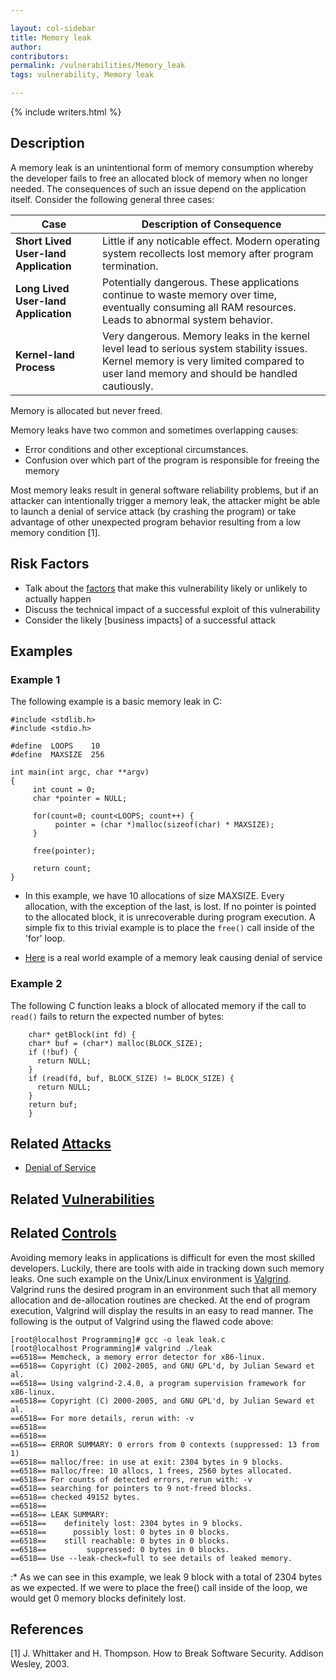 ```yaml
---

layout: col-sidebar
title: Memory leak
author: 
contributors: 
permalink: /vulnerabilities/Memory_leak
tags: vulnerability, Memory leak

---
```


{% include writers.html %}

## Description

A memory leak is an unintentional form of memory consumption whereby the developer fails to free an allocated block of memory when no longer needed. The consequences of such an issue depend on the application itself. Consider the following general three cases:


| Case        | Description of Consequence |
| ----------- |-------------|
|  **Short Lived User-land Application**  |  Little if any noticable effect. Modern operating system recollects lost memory after program termination.  |
|  **Long Lived User-land Application**  |  Potentially dangerous. These applications continue to waste memory over time, eventually consuming all RAM resources. Leads to abnormal system behavior.  |
|  **Kernel-land Process**    |   Very dangerous. Memory leaks in the kernel level lead to serious system stability issues. Kernel memory is very limited compared to user land memory and should be handled cautiously.  |

Memory is allocated but never freed.

Memory leaks have two common and sometimes overlapping causes:

- Error conditions and other exceptional circumstances.
- Confusion over which part of the program is responsible for freeing the memory

Most memory leaks result in general software reliability problems, but if an attacker can intentionally trigger a memory leak, the attacker might be able to launch a denial of service attack (by crashing the program) or take advantage of other unexpected program behavior resulting from a low memory condition [1].

## Risk Factors

- Talk about the [factors](https://owasp.org/www-community/OWASP_Risk_Rating_Methodology) that make this vulnerability likely or unlikely to actually happen
- Discuss the technical impact of a successful exploit of this vulnerability
- Consider the likely \[business impacts\] of a successful attack

## Examples

### Example 1

The following example is a basic memory leak in C:

```
#include <stdlib.h>
#include <stdio.h>

#define  LOOPS    10
#define  MAXSIZE  256

int main(int argc, char **argv)
{
     int count = 0;
     char *pointer = NULL;

     for(count=0; count<LOOPS; count++) {
          pointer = (char *)malloc(sizeof(char) * MAXSIZE);
     }

     free(pointer);

     return count;
}
```

- In this example, we have 10 allocations of size MAXSIZE. Every allocation, with the exception of the last, is lost. If no pointer is pointed to the allocated block, it is unrecoverable during program execution. A simple fix to this trivial example is to place the `free()` call inside of the 'for' loop.

- [Here](http://www.securiteam.com/securitynews/5ZP0M1PIUI.html) is a real world example of a memory leak causing denial of service

### Example 2

The following C function leaks a block of allocated memory if the call to `read()` fails to return the expected number of bytes:

```
    char* getBlock(int fd) {
    char* buf = (char*) malloc(BLOCK_SIZE);
    if (!buf) {
      return NULL;
    }
    if (read(fd, buf, BLOCK_SIZE) != BLOCK_SIZE) {
      return NULL;
    }
    return buf;
    }
```

## Related [Attacks](../attacks/)

- [Denial of Service](../attacks/Denial_of_Service)


## Related [Vulnerabilities](../vulnerabilities/)


## Related [Controls](../controls/)

Avoiding memory leaks in applications is difficult for even the most skilled developers. Luckily, there are tools with aide in tracking down such memory leaks. One such example on the Unix/Linux environment is [Valgrind](http://valgrind.org/). Valgrind runs the desired program in an environment such that all memory allocation and de-allocation routines are checked. At the end of program execution, Valgrind will display the results in an easy to read manner. The following is the output of Valgrind using the flawed code above:

```
[root@localhost Programming]# gcc -o leak leak.c
[root@localhost Programming]# valgrind ./leak
==6518== Memcheck, a memory error detector for x86-linux.
==6518== Copyright (C) 2002-2005, and GNU GPL'd, by Julian Seward et al.
==6518== Using valgrind-2.4.0, a program supervision framework for x86-linux.
==6518== Copyright (C) 2000-2005, and GNU GPL'd, by Julian Seward et al.
==6518== For more details, rerun with: -v
==6518==
==6518==
==6518== ERROR SUMMARY: 0 errors from 0 contexts (suppressed: 13 from 1)
==6518== malloc/free: in use at exit: 2304 bytes in 9 blocks.
==6518== malloc/free: 10 allocs, 1 frees, 2560 bytes allocated.
==6518== For counts of detected errors, rerun with: -v
==6518== searching for pointers to 9 not-freed blocks.
==6518== checked 49152 bytes.
==6518==
==6518== LEAK SUMMARY:
==6518==    definitely lost: 2304 bytes in 9 blocks.
==6518==      possibly lost: 0 bytes in 0 blocks.
==6518==    still reachable: 0 bytes in 0 blocks.
==6518==         suppressed: 0 bytes in 0 blocks.
==6518== Use --leak-check=full to see details of leaked memory.
```

:\* As we can see in this example, we leak 9 block with a total of 2304
bytes as we expected. If we were to place the free() call inside of the
loop, we would get 0 memory blocks definitely lost.

## References

[1] J. Whittaker and H. Thompson. How to Break Software Security. Addison Wesley, 2003.
